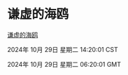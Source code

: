 # 谦虚的海鸥
[谦虚的海鸥](http://219.139.197.74:56308/qxdho/course/base/hotlink/index.php)

2024年 10月 29日 星期二 14:20:01 CST

2024年 10月 29日 星期二 06:20:01 GMT
